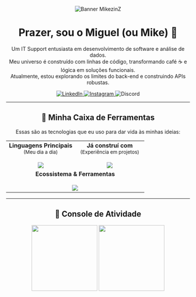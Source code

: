 <p align="center">
  <img src="URL_DO_SEU_BANNER_AQUI" alt="Banner MikezinZ"/>
</p>

<div id="user-content-toc" align="center">
  <h1 align="center">Prazer, sou o Miguel (ou Mike) 👋</h1>
  <p align="center">
    Um IT Support entusiasta em desenvolvimento de software e análise de dados. <br />
    Meu universo é construído com linhas de código, transformando café ☕ e lógica em soluções funcionais. <br />
    Atualmente, estou explorando os limites do back-end e construindo APIs robustas.
  </p>
</div>

<p align="center">
  <a href="https://www.linkedin.com/in/miguelhmelo/" target="_blank">
    <img src="https://img.shields.io/badge/LinkedIn-0077B5?style=for-the-badge&logo=linkedin&logoColor=white&labelColor=0D1117" alt="LinkedIn">
  </a>
  <a href="https://www.instagram.com/miguel.melo110/" target="_blank">
    <img src="https://img.shields.io/badge/Instagram-E4405F?style=for-the-badge&logo=instagram&logoColor=white&labelColor=0D1117" alt="Instagram">
  </a>
  <img src="https://img.shields.io/badge/Discord-7289DA?style=for-the-badge&logo=discord&logoColor=white&labelColor=0D1117&message=SEU_NICK%230000" alt="Discord">
</p>

---

<h2 align="center">🧰 Minha Caixa de Ferramentas</h2>
<p align="center">
  Essas são as tecnologias que eu uso para dar vida às minhas ideias:
</p>
<table width="100%">
  <tr>
    <td align="center" width="50%">
      <strong>Linguagens Principais</strong><br>
      <sub>(Meu dia a dia)</sub><br><br>
      <a href="https://skillicons.dev">
        <img src="https://skillicons.dev/icons?i=python,javascript,ts" />
      </a>
    </td>
    <td align="center" width="50%">
      <strong>Já construí com</strong><br>
      <sub>(Experiência em projetos)</sub><br><br>
      <a href="https://skillicons.dev">
        <img src="https://skillicons.dev/icons?i=java,c" />
      </a>
    </td>
  </tr>
  <tr>
    <td colspan="2" align="center">
      <strong>Ecossistema & Ferramentas</strong><br><br>
      <a href="https://skillicons.dev">
        <img src="https://skillicons.dev/icons?i=nodejs,express,django,flask,postgres,mongodb,docker,git,vscode&perline=9" />
      </a>
    </td>
  </tr>
</table>

---

<h2 align="center">📡 Console de Atividade</h2>
<div align="center">
  <img height="180em" src="https://github-readme-stats.vercel.app/api?username=MikezinZ&show_icons=true&theme=tokyonight&include_all_commits=true&count_private=true&hide_border=true&bg_color=0D1117"/>
  <img height="180em" src="https://github-readme-stats.vercel.app/api/top-langs/?username=MikezinZ&layout=compact&langs_count=7&theme=tokyonight&hide_border=true&bg_color=0D1117"/>
</div>
